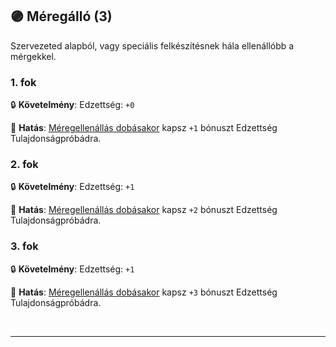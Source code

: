 ## 🟣 Méregálló (3)

Szervezeted alapból, vagy speciális felkészítésnek hála ellenállóbb a mérgekkel.

### 1. fok

🔒 **Követelmény**: Edzettség: `+0`

🌟 **Hatás**: [Méregellenállás dobásakor](../152_meregellenallas.md) kapsz `+1` bónuszt Edzettség Tulajdonságpróbádra.

### 2. fok

🔒 **Követelmény**: Edzettség: `+1`

🌟 **Hatás**: [Méregellenállás dobásakor](../152_meregellenallas.md) kapsz `+2` bónuszt Edzettség Tulajdonságpróbádra.

### 3. fok

🔒 **Követelmény**: Edzettség: `+1`

🌟 **Hatás**: [Méregellenállás dobásakor](../152_meregellenallas.md) kapsz `+3` bónuszt Edzettség Tulajdonságpróbádra.

<br />

---
